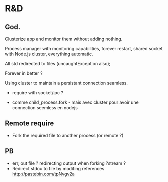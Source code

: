 
# R&D

## God.

Clusterize app and monitor them without adding nothing.

Process manager with monitoring capabilities, forever restart, shared socket with Node.js cluster, everything automatic.

All std redirected to files (uncaughtException also);




Forever in better ?

Using cluster to maintain a persistant connection seamless.

- require with socket/ipc ?

- comme child_process.fork - mais avec cluster pour avoir une connection 
seemless en nodejs

## Remote require

- Fork the required file to another process (or remote ?)

## PB

- err, out file ? redirecting output when forking ?stream ?
- Redirect stdou to file by modifing references http://pastebin.com/tpNvgv2a
